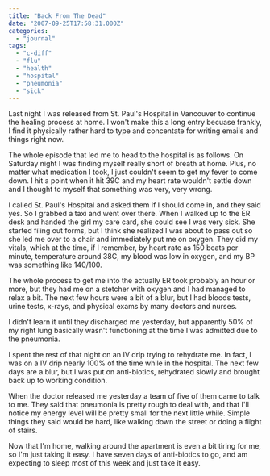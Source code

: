 ```yaml
---
title: "Back From The Dead"
date: "2007-09-25T17:58:31.000Z"
categories: 
  - "journal"
tags: 
  - "c-diff"
  - "flu"
  - "health"
  - "hospital"
  - "pneumonia"
  - "sick"
---
```


Last night I was released from St. Paul's Hospital in Vancouver to continue the healing process at home. I won't make this a long entry becuase frankly, I find it physically rather hard to type and concentate for writing emails and things right now.

The whole episode that led me to head to the hospital is as follows. On Saturday night I was finding myself really short of breath at home. Plus, no matter what medication I took, I just couldn't seem to get my fever to come down. I hit a point when it hit 39C and my heart rate wouldn't settle down and I thought to myself that something was very, very wrong.

I called St. Paul's Hospital and asked them if I should come in, and they said yes. So I grabbed a taxi and went over there. When I walked up to the ER desk and handed the girl my care card, she could see I was very sick. She started filing out forms, but I think she realized I was about to pass out so she led me over to a chair and immediately put me on oxygen. They did my vitals, which at the time, if I remember, by heart rate as 150 beats per minute, temperature around 38C, my blood was low in oxygen, and my BP was something like 140/100.

The whole process to get me into the actually ER took probably an hour or more, but they had me on a stetcher with oxygen and I had managed to relax a bit. The next few hours were a bit of a blur, but I had bloods tests, urine tests, x-rays, and physical exams by many doctors and nurses.

I didn't learn it until they discharged me yesterday, but apparently 50% of my right lung basically wasn't functioning at the time I was admitted due to the pneumonia.

I spent the rest of that night on an IV drip trying to rehydrate me. In fact, I was on a IV drip nearly 100% of the time while in the hospital. The next few days are a blur, but I was put on anti-biotics, rehydrated slowly and brought back up to working condition.

When the doctor released me yesterday a team of five of them came to talk to me. They said that pneumonia is pretty rough to deal with, and that I'll notice my energy level will be pretty small for the next little while. Simple things they said would be hard, like walking down the street or doing a flight of stairs.

Now that I'm home, walking around the apartment is even a bit tiring for me, so I'm just taking it easy. I have seven days of anti-biotics to go, and am expecting to sleep most of this week and just take it easy.
